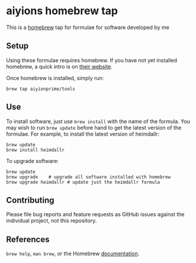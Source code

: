 aiyions homebrew tap
=====================

This is a [homebrew][brew] tap for formulae for software developed by me


Setup
-----

Using these formulae requires homebrew. If you have not yet installed homebrew,
a quick intro is on [their website][brew].

Once homebrew is installed, simply run:

    brew tap aiyionprime/tools

Use
---

To install software, just use `brew install` with the name of the formula. You
may wish to run `brew update` before hand to get the latest version of the
formulae. For example, to install the latest version of heimdallr:

    brew update
    brew install heimdallr

To upgrade software:

    brew update
    brew upgrade    # upgrade all software installed with homebrew
    brew upgrade heimdallr # update just the heimdallr formula


Contributing
------------

Please file bug reports and feature requests as GitHub issues against the individual project, not this repository.


References
----------
`brew help`, `man brew`, or the Homebrew [documentation][].

[brew]: https://brew.sh/
[documentation]: https://github.com/Homebrew/brew/blob/master/docs/README.md

